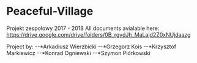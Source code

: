 # Peaceful-Village
Projekt zespołowy 2017 - 2018
All documents avialable here:
https://drive.google.com/drive/folders/0B_rgvdJh_MaLajd2Z0xNUjdaazg

Project by:
--*Arkadiusz Wierzbicki
--*Grzegorz Kois
--*Krzysztof Markiewicz
--*Konrad Ogniewski
--*Szymon Piórkowski
